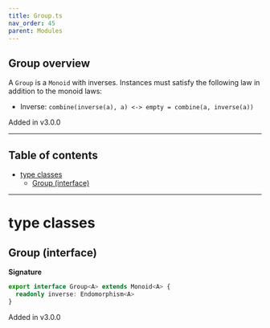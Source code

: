 ```yaml
---
title: Group.ts
nav_order: 45
parent: Modules
---
```


## Group overview

A `Group` is a `Monoid` with inverses. Instances must satisfy the following law in addition to the monoid laws:

- Inverse: `combine(inverse(a), a) <-> empty = combine(a, inverse(a))`

Added in v3.0.0

---

<h2 class="text-delta">Table of contents</h2>

- [type classes](#type-classes)
  - [Group (interface)](#group-interface)

---

# type classes

## Group (interface)

**Signature**

```ts
export interface Group<A> extends Monoid<A> {
  readonly inverse: Endomorphism<A>
}
```

Added in v3.0.0
